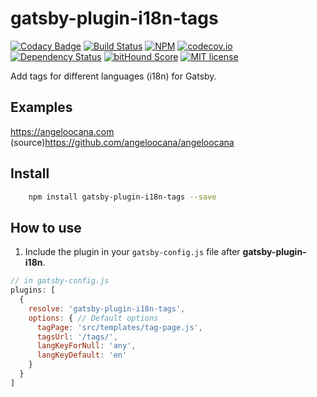 # gatsby-plugin-i18n-tags

[![Codacy Badge](https://api.codacy.com/project/badge/Grade/0b3a917c0cb9433cb12eec33b989c723)](https://www.codacy.com/app/angeloocana/gatsby-plugin-i18n-tags?utm_source=github.com&utm_medium=referral&utm_content=angeloocana/gatsby-plugin-i18n-tags&utm_campaign=badger)
[![Build Status](https://travis-ci.org/angeloocana/gatsby-plugin-i18n-tags.svg)](https://travis-ci.org/angeloocana/gatsby-plugin-i18n-tags)
[![NPM](https://img.shields.io/npm/v/gatsby-plugin-i18n-tags.svg)](https://www.npmjs.com/package/gatsby-plugin-i18n-tags)
[![codecov.io](http://codecov.io/github/angeloocana/gatsby-plugin-i18n-tags/coverage.svg)](http://codecov.io/github/angeloocana/gatsby-plugin-i18n-tags)
[![Dependency Status](https://gemnasium.com/angeloocana/gatsby-plugin-i18n-tags.svg)](https://gemnasium.com/angeloocana/gatsby-plugin-i18n-tags)
[![bitHound Score](https://www.bithound.io/github/gotwarlost/istanbul/badges/score.svg)](https://www.bithound.io/github/angeloocana/gatsby-plugin-i18n-tags)
[![MIT license](http://img.shields.io/badge/license-MIT-brightgreen.svg)](http://opensource.org/licenses/MIT)

Add tags for different languages (i18n) for Gatsby.


## Examples

https://angeloocana.com (source)https://github.com/angeloocana/angeloocana


## Install
```bash
    npm install gatsby-plugin-i18n-tags --save
```


## How to use
1. Include the plugin in your `gatsby-config.js` file after **gatsby-plugin-i18n**.

```javascript
// in gatsby-config.js
plugins: [
  {
    resolve: 'gatsby-plugin-i18n-tags',
    options: { // Default options
      tagPage: 'src/templates/tag-page.js',
      tagsUrl: '/tags/',
      langKeyForNull: 'any',
      langKeyDefault: 'en'
    }
  }
]
```
